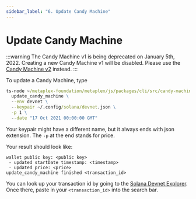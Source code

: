 ```yaml
---
sidebar_label: "6. Update Candy Machine"
---
```


# Update Candy Machine

:::warning
The Candy Machine v1 is being deprecated on January 5th, 2022. Creating a new Candy Machine v1 will be disabled. Please use the [Candy Machine v2](../candy-machine-v2/introduction) instead.
:::

To update a Candy Machine, type
```cmd
ts-node ~/metaplex-foundation/metaplex/js/packages/cli/src/candy-machine-cli.ts \
  update_candy_machine \
  --env devnet \
  --keypair ~/.config/solana/devnet.json \
  -p 1 \
  --date "17 Oct 2021 00:00:00 GMT"
```

Your keypair might have a different name, but it always ends with json extension. The `-p` at the end stands for price.

Your result should look like:
```
wallet public key: <public key>
 - updated startDate timestamp: <timestamp>
 - updated price: <price>
update_candy_machine finished <transaction_id>
```

You can look up your transaction id by going to the [Solana Devnet Explorer](https://explorer.solana.com/?cluster=devnet). Once there, paste in your `<transaction_id>` into the search bar.
